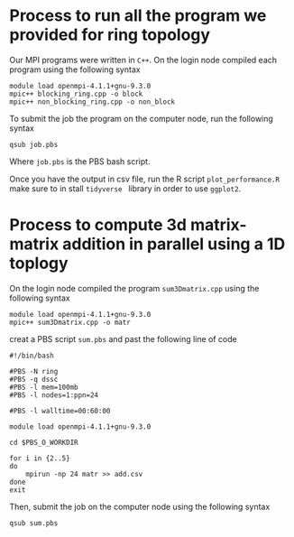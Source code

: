 # Process to run all the program we provided for ring topology

Our MPI programs were written in `C++`.  On the login node compiled each program using the following syntax  

```
module load openmpi-4.1.1+gnu-9.3.0
mpic++ blocking_ring.cpp -o block 
mpic++ non_blocking_ring.cpp -o non_block
```
To submit the job the program on the computer node, run the following syntax

```
qsub job.pbs
```
Where `job.pbs` is the PBS bash script. 

Once you have the output in csv file, run the R script `plot_performance.R` make sure to in stall `tidyverse ` library in order to use `ggplot2`.

# Process  to compute 3d matrix-matrix addition in parallel using a 1D toplogy

On the login node compiled the program `sum3Dmatrix.cpp` using the following syntax  

```
module load openmpi-4.1.1+gnu-9.3.0
mpic++ sum3Dmatrix.cpp -o matr
```
creat a PBS script `sum.pbs` and past the following line of code 

```
#!/bin/bash

#PBS -N ring 
#PBS -q dssc
#PBS -l mem=100mb 
#PBS -l nodes=1:ppn=24

#PBS -l walltime=00:60:00

module load openmpi-4.1.1+gnu-9.3.0

cd $PBS_O_WORKDIR

for i in {2..5}
do
	mpirun -np 24 matr >> add.csv
done 
exit
```
Then, submit the job on the computer node using the following syntax

```
qsub sum.pbs
```



